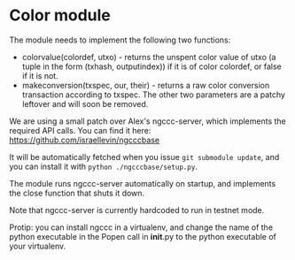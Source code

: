 Color module
============

The module needs to implement the following two functions:

- colorvalue(colordef, utxo) - returns the unspent color value of utxo (a tuple in the form (txhash, outputindex)) if it is of color colordef, or false if it is not.
- makeconversion(txspec, our, their) - returns a raw color conversion transaction according to txspec. The other two parameters are a patchy leftover and will soon be removed.

We are using a small patch over Alex's ngccc-server, which implements the required API calls. You can find it here:
https://github.com/israellevin/ngcccbase

It will be automatically fetched when you issue ```git submodule update```, and you can install it with ```python ./ngcccbase/setup.py```.

The module runs ngccc-server automatically on startup, and implements the close function that shuts it down.

Note that ngccc-server is currently hardcoded to run in testnet mode.

Protip: you can install ngccc in a virtualenv, and change the name of the python executable in the Popen call in __init__.py to the python executable of your virtualenv.
